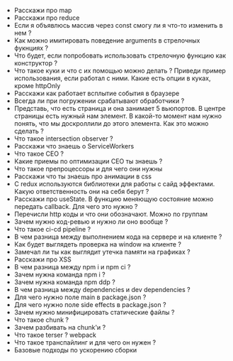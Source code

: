 - Расскажи про map
- Расскажи про reduce
- Если я объявлюсь массив через const смогу ли я что-то изменить в нем ? 
- Как можно имитировать поведение arguments в стрелочных фукнциях ?
- Что будет, если попробовать использовать стрелочную функцию как конструктор ? 
- Что такое куки и что с их помощью можно делать ? Приведи пример использования, если работал с ними. Какие есть опции в куках, кроме httpOnly
- Расскажи как работает всплытие события в браузере
- Всегда ли при погружении срабатывают обработчики ? 
- Представь, что есть страница и она занимает 5 вьюпортов. В центре страницы есть нужный нам элемент. В какой-то момент нам нужно понять, что мы доскроллили до этого элемента. Как это можно сделать ? 
- Что такое intersection observer ?
- Расскажи что знаешь о ServiceWorkers
- Что такое CEO ?
- Какие приемы по оптимизации CEO ты знаешь ? 
- Что такое препроцессоры и для чего они нужны 
- Расскажи что ты знаешь про анимации в css
- С redux используются библиотеки для работы с сайд эффектами. Какую ответственность они на себя берут ? 
- Расскажи про useState. В функцию меняющую состояние можно передать callback. Для чего это нужно ?
- Перечисли http коды и что они обозначают. Можно по группам
- Зачем нужно код-ревью и нужно ли оно вообще ?
- Что такое ci-cd pipeline ?
- В чем разница между выполнением кода на сервере и на клиенте ? 
- Как будет выглядеть проверка на window на клиенте ? 
- Замечал ли ты как выглядит утечка памяти на графиках ?
- Расскажи про XSS
- В чем разница между npm i и npm ci ?
- Зачем нужна команда npm i ?
- Зачем нужна команда npm ddp ?
- В чем разница между dependencies и dev dependencies ?
- Для чего нужно поле main в package.json ?
- Для чего нужно поле side effects в package.json ?
- Зачем нужно минифицировать статические файлы ?
- Что такое chunk ?
- Зачем разбивать на chunk'и ?
- Что такое terser ? webpack
- Что такое транспайлинг и для чего он нужен ? 
- Базовые подходы по ускорению сборки